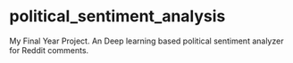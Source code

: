 # political_sentiment_analysis
My Final Year Project. An Deep learning based political sentiment analyzer for Reddit comments.

